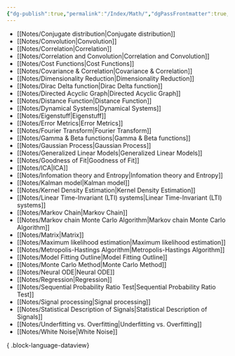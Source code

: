 ```yaml
---
{"dg-publish":true,"permalink":"/Index/Math/","dgPassFrontmatter":true,"noteIcon":""}
---
```


- [[Notes/Conjugate distribution\|Conjugate distribution]]
- [[Notes/Convolution\|Convolution]]
- [[Notes/Correlation\|Correlation]]
- [[Notes/Correlation and Convolution\|Correlation and Convolution]]
- [[Notes/Cost Functions\|Cost Functions]]
- [[Notes/Covariance & Correlation\|Covariance & Correlation]]
- [[Notes/Dimensionality Reduction\|Dimensionality Reduction]]
- [[Notes/Dirac Delta function\|Dirac Delta function]]
- [[Notes/Directed Acyclic Graph\|Directed Acyclic Graph]]
- [[Notes/Distance Function\|Distance Function]]
- [[Notes/Dynamical Systems\|Dynamical Systems]]
- [[Notes/Eigenstuff\|Eigenstuff]]
- [[Notes/Error Metrics\|Error Metrics]]
- [[Notes/Fourier Transform\|Fourier Transform]]
- [[Notes/Gamma & Beta functions\|Gamma & Beta functions]]
- [[Notes/Gaussian Process\|Gaussian Process]]
- [[Notes/Generalized Linear Models\|Generalized Linear Models]]
- [[Notes/Goodness of Fit\|Goodness of Fit]]
- [[Notes/ICA\|ICA]]
- [[Notes/Infomation theory and Entropy\|Infomation theory and Entropy]]
- [[Notes/Kalman model\|Kalman model]]
- [[Notes/Kernel Density Estimation\|Kernel Density Estimation]]
- [[Notes/Linear Time-Invariant (LTI) systems\|Linear Time-Invariant (LTI) systems]]
- [[Notes/Markov Chain\|Markov Chain]]
- [[Notes/Markov chain Monte Carlo Algorithm\|Markov chain Monte Carlo Algorithm]]
- [[Notes/Matrix\|Matrix]]
- [[Notes/Maximum likelihood estimation\|Maximum likelihood estimation]]
- [[Notes/Metropolis-Hastings Algorithm\|Metropolis-Hastings Algorithm]]
- [[Notes/Model Fitting Outline\|Model Fitting Outline]]
- [[Notes/Monte Carlo Method\|Monte Carlo Method]]
- [[Notes/Neural ODE\|Neural ODE]]
- [[Notes/Regression\|Regression]]
- [[Notes/Sequential Probability Ratio Test\|Sequential Probability Ratio Test]]
- [[Notes/Signal processing\|Signal processing]]
- [[Notes/Statistical Description of Signals\|Statistical Description of Signals]]
- [[Notes/Underfitting vs. Overfitting\|Underfitting vs. Overfitting]]
- [[Notes/White Noise\|White Noise]]

{ .block-language-dataview}